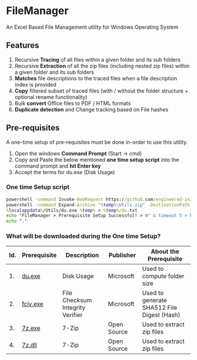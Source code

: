 # FileManager

An Excel Based File Management utility for Windows Operating System

## Features

1. Recursive **Tracing** of all files within a given folder and its sub folders
2. Recursive **Extraction** of all the zip files (including nested zip files) within a given folder and its sub folders
3. **Matches** file descriptions to the traced files when a file description index is provided
4. **Copy** filtered subset of traced files (with / without the folder structure + optional rename functionality)
5. Bulk **convert** Office files to PDF / HTML formats
6. **Duplicate detection** and Change tracking based on File hashes

## Pre-requisites

A one-time setup of pre-requisites must be done in-order to use this utility.

1. Open the windows **Command Prompt** (Start -> cmd)
2. Copy and Paste the below mentioned **one time setup script** into the command prompt and **hit Enter key**
3. Accept the terms for du.exe (Disk Usage)

### One time Setup script

```cmd
powershell -command Invoke-WebRequest https://github.com/engineered-in/FileManager/releases/latest/download/Utils.zip -OutFile "%temp%\Utils.zip"
powershell -command Expand-Archive "%temp%\Utils.zip" -DestinationPath "%localappdata%" -Force
%localappdata%/Utils/du.exe %temp% > %temp%/du.txt
echo "FileManager > Prerequisite Setup Successful! > ☺" & timeout 5 > NUL & exit
echo "."
```

### What will be downloaded during the One time Setup?

| Id. | Prerequisite | Description                            | Publisher  | About the Prerequisite              |
| --- | ------------ | -------------------------------------- | ---------- | ---------------------------------- |
| 1.  | [du.exe](https://docs.microsoft.com/en-us/sysinternals/downloads/du)       | Disk Usage                             | Microsoft  | Used to compute folder size        |
| 2.  | [fciv.exe](https://docs.microsoft.com/en-us/troubleshoot/windows-server/windows-security/fciv-availability-and-description)     | File Checksum Integrity Verifier       | Microsoft  | Used to generate SHA512 File Digest (Hash) |
| 3.  | [7z.exe](https://www.7-zip.org/)       | 7-Zip                                  | Open Source| Used to extract zip files           |
| 4.  | [7z.dll](https://www.7-zip.org/)       | 7-Zip                                  | Open Source| Used to extract zip files           |
